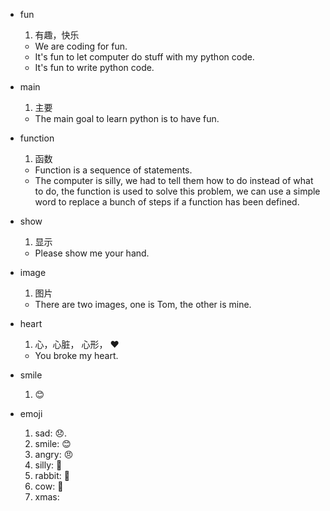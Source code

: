 + fun
  1. 有趣，快乐
    - We are coding for fun.
    - It's fun to let computer do stuff with my python code.
    - It's fun to write python code.

+ main
  1. 主要
    - The main goal to learn python is to have fun. 
    

+ function
  1. 函数
    - Function is a sequence of statements.
    - The computer is silly, we had to tell them how to do instead of what to do, the function is used to solve this problem, we can use a simple word to replace a bunch of steps if a function has been defined.
    
+ show
  1. 显示
    - Please show me your hand.
  

+ image
  1. 图片
    - There are two images, one is Tom, the other is mine.
    
+ heart
  1. 心，心脏， 心形， ❤️
    - You broke my heart.
    
+ smile
  1. 😊
  
+ emoji
  1. sad: 😞.  
  2. smile:  😊
  3. angry: 😠
  4. silly: 🤪
  5. rabbit: 🐇
  6. cow: 🐄
  7. xmas: 
  
